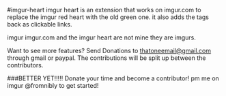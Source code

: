 #imgur-heart
imgur heart is an extension that works on imgur.com to replace the imgur red heart with the old green one.  it also adds the tags back as clickable links.

imgur imgur.com and the imgur heart are not mine they are imgurs.

Want to see more features?
Send Donations to thatoneemail@gmail.com through gmail or paypal. The contributions will be split up between the contributors.

###BETTER YET!!!!!
Donate your time and become a contributor!  pm me on imgur @fromnibly to get started!